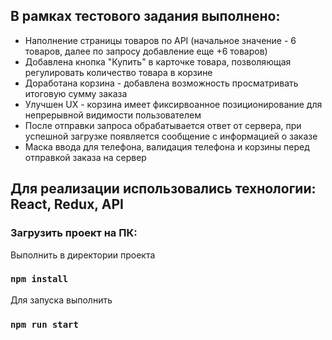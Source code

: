<h2>В рамках тестового задания выполнено:</h2>
<ul>
  <li>Наполнение страницы товаров по API (начальное значение - 6 товаров, далее по запросу добавление еще +6 товаров)</li>
  <li>Добавлена кнопка "Купить" в карточке товара, позволяющая регулировать количество товара в корзине</li>
  <li>Доработана корзина - добавлена возможность просматривать итоговую сумму заказа</li>
  <li>Улучшен UX - корзина имеет фиксирвоанное позиционирование для непрерывной видимости пользователем</li>
  <li>После отправки запроса обрабатывается ответ от сервера, при успешной загрузке появляется сообщение с информацией о заказе</li>
  <li>Маска ввода для телефона, валидация телефона и корзины перед отправкой заказа на сервер</li>
</ul>

<h2>Для реализации использовались технологии: React, Redux, API</h2>

<h3>Загрузить проект на ПК:</h3>

Выполнить в директории проекта
### `npm install`

Для запуска выполнить
### `npm run start`


